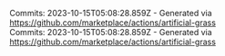 Commits: 2023-10-15T05:08:28.859Z - Generated via https://github.com/marketplace/actions/artificial-grass
<br>
Commits: 2023-10-15T05:08:28.859Z - Generated via https://github.com/marketplace/actions/artificial-grass
<br>
